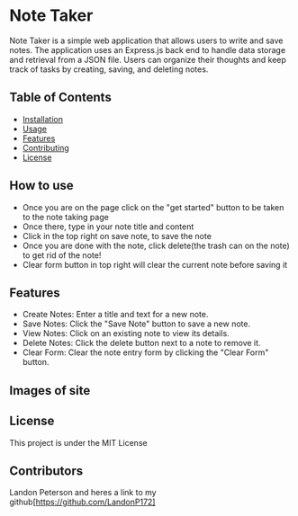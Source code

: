 # Note Taker

Note Taker is a simple web application that allows users to write and save notes. The application uses an Express.js back end to handle data storage and retrieval from a JSON file. Users can organize their thoughts and keep track of tasks by creating, saving, and deleting notes.

## Table of Contents

- [Installation](#installation)
- [Usage](#usage)
- [Features](#features)
- [Contributing](#contributing)
- [License](#license)

## How to use
* Once you are on the page click on the "get started" button to be taken to the note taking page
* Once there, type in your note title and content
* Click in the top right on save note, to save the note
* Once you are done with the note, click delete(the trash can on the note) to get rid of the note!
* Clear form button in top right will clear the current note before saving it

## Features
* Create Notes: Enter a title and text for a new note.
* Save Notes: Click the "Save Note" button to save a new note.
* View Notes: Click on an existing note to view its details.
* Delete Notes: Click the delete button next to a note to remove it.
* Clear Form: Clear the note entry form by clicking the "Clear Form" button.

## Images of site


## License
This project is under the MIT License

## Contributors
Landon Peterson and heres a link to my github[https://github.com/LandonP172]
